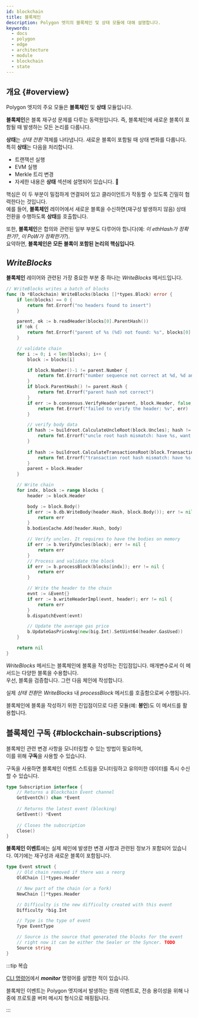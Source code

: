 ```yaml
---
id: blockchain
title: 블록체인
description: Polygon 엣지의 블록체인 및 상태 모듈에 대해 설명합니다.
keywords:
  - docs
  - polygon
  - edge
  - architecture
  - module
  - blockchain
  - state
---
```


## 개요 {#overview}

Polygon 엣지의 주요 모듈은 **블록체인** 및 **상태** 모듈입니다. <br />

**블록체인**은 블록 재구성 문제를 다루는 동력원입니다. 즉, 블록체인에 새로운 블록이 포함될 때 발생하는 모든 논리를 다룹니다.

**상태**는 *상태 전환* 객체를 나타냅니다. 새로운 블록이 포함될 때 상태 변화를 다룹니다. <br /> 특히 **상태**는 다음을 처리합니다.
* 트랜잭션 실행
* EVM 실행
* Merkle 트리 변경
* 자세한 내용은 **상태** 섹션에 설명되어 있습니다. 🙂

핵심은 이 두 부분이 밀접하게 연결되어 있고 클라이언트가 작동할 수 있도록 긴밀히 협력한다는 것입니다. <br /> 예를 들어, **블록체인** 레이어에서 새로운 블록을 수신하면(재구성 발생하지 않음) 상태 전환을 수행하도록 **상태**를 호출합니다.

또한, **블록체인**은 합의와 관련된 일부 부분도 다루어야 합니다(예: *이 ethHash가 정확한가?*, *이 PoW가 정확한가?*). <br /> 요약하면, **블록체인은 모든 블록이 포함된 논리의 핵심입니다**.

## *WriteBlocks*

**블록체인** 레이어와 관련된 가장 중요한 부분 중 하나는 *WriteBlocks* 메서드입니다.

````go title="blockchain/blockchain.go"
// WriteBlocks writes a batch of blocks
func (b *Blockchain) WriteBlocks(blocks []*types.Block) error {
	if len(blocks) == 0 {
		return fmt.Errorf("no headers found to insert")
	}

	parent, ok := b.readHeader(blocks[0].ParentHash())
	if !ok {
		return fmt.Errorf("parent of %s (%d) not found: %s", blocks[0].Hash().String(), blocks[0].Number(), blocks[0].ParentHash())
	}

	// validate chain
	for i := 0; i < len(blocks); i++ {
		block := blocks[i]

		if block.Number()-1 != parent.Number {
			return fmt.Errorf("number sequence not correct at %d, %d and %d", i, block.Number(), parent.Number)
		}
		if block.ParentHash() != parent.Hash {
			return fmt.Errorf("parent hash not correct")
		}
		if err := b.consensus.VerifyHeader(parent, block.Header, false, true); err != nil {
			return fmt.Errorf("failed to verify the header: %v", err)
		}

		// verify body data
		if hash := buildroot.CalculateUncleRoot(block.Uncles); hash != block.Header.Sha3Uncles {
			return fmt.Errorf("uncle root hash mismatch: have %s, want %s", hash, block.Header.Sha3Uncles)
		}
		
		if hash := buildroot.CalculateTransactionsRoot(block.Transactions); hash != block.Header.TxRoot {
			return fmt.Errorf("transaction root hash mismatch: have %s, want %s", hash, block.Header.TxRoot)
		}
		parent = block.Header
	}

	// Write chain
	for indx, block := range blocks {
		header := block.Header

		body := block.Body()
		if err := b.db.WriteBody(header.Hash, block.Body()); err != nil {
			return err
		}
		b.bodiesCache.Add(header.Hash, body)

		// Verify uncles. It requires to have the bodies on memory
		if err := b.VerifyUncles(block); err != nil {
			return err
		}
		// Process and validate the block
		if err := b.processBlock(blocks[indx]); err != nil {
			return err
		}

		// Write the header to the chain
		evnt := &Event{}
		if err := b.writeHeaderImpl(evnt, header); err != nil {
			return err
		}
		b.dispatchEvent(evnt)

		// Update the average gas price
		b.UpdateGasPriceAvg(new(big.Int).SetUint64(header.GasUsed))
	}

	return nil
}
````
*WriteBlocks* 메서드는 블록체인에 블록을 작성하는 진입점입니다. 매개변수로서 이 메서드는 다양한 블록을 수용합니다.<br />
우선, 블록을 검증합니다. 그런 다음 체인에 작성합니다.

실제 *상태 전환*은 *WriteBlocks* 내 *processBlock* 메서드를 호출함으로써 수행됩니다.

블록체인에 블록을 작성하기 위한 진입점이므로 다른 모듈(예: **봉인**)도 이 메서드를 활용합니다.

## 블록체인 구독 {#blockchain-subscriptions}

블록체인 관련 변경 사항을 모니터링할 수 있는 방법이 필요하며, <br />
이를 위해 **구독**을 사용할 수 있습니다.

구독을 사용하면 블록체인 이벤트 스트림을 모니터링하고 유의미한 데이터를 즉시 수신할 수 있습니다.

````go title="blockchain/subscription.go"
type Subscription interface {
    // Returns a Blockchain Event channel
	GetEventCh() chan *Event
	
	// Returns the latest event (blocking)
	GetEvent() *Event
	
	// Closes the subscription
	Close()
}
````

**블록체인 이벤트**에는 실제 체인에 발생한 변경 사항과 관련된 정보가 포함되어 있습니다. 여기에는 재구성과 새로운 블록이 포함됩니다.

````go title="blockchain/subscription.go"
type Event struct {
	// Old chain removed if there was a reorg
	OldChain []*types.Header

	// New part of the chain (or a fork)
	NewChain []*types.Header

	// Difficulty is the new difficulty created with this event
	Difficulty *big.Int

	// Type is the type of event
	Type EventType

	// Source is the source that generated the blocks for the event
	// right now it can be either the Sealer or the Syncer. TODO
	Source string
}
````

:::tip 복습

[CLI 명령어](/docs/edge/get-started/cli-commands)에서 ***monitor*** 명령어를 설명한 적이 있습니다.

블록체인 이벤트는 Polygon 엣지에서 발생하는 원래 이벤트로, 전송 용이성을 위해 나중에 프로토콜 버퍼 메시지 형식으로 매핑됩니다.

:::